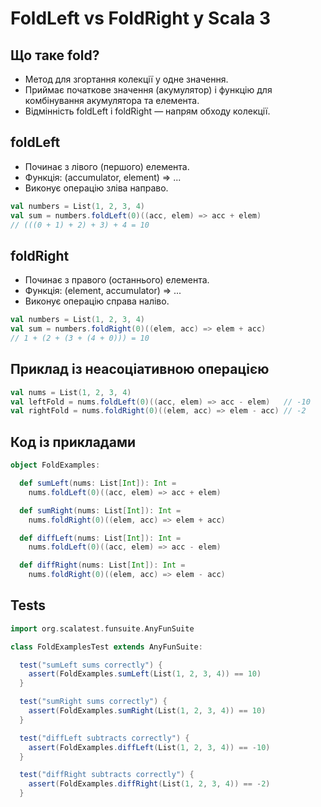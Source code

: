 # FoldLeft vs FoldRight у Scala 3

## Що таке fold?

- Метод для згортання колекції у одне значення.
- Приймає початкове значення (акумулятор) і функцію для комбінування акумулятора та елемента.
- Відмінність foldLeft і foldRight — напрям обходу колекції.

## foldLeft

- Починає з лівого (першого) елемента.
- Функція: (accumulator, element) => ...
- Виконує операцію зліва направо.

```scala
val numbers = List(1, 2, 3, 4)
val sum = numbers.foldLeft(0)((acc, elem) => acc + elem)
// (((0 + 1) + 2) + 3) + 4 = 10
```
## foldRight

- Починає з правого (останнього) елемента.
- Функція: (element, accumulator) => ...
- Виконує операцію справа наліво.

```scala 3
val numbers = List(1, 2, 3, 4)
val sum = numbers.foldRight(0)((elem, acc) => elem + acc)
// 1 + (2 + (3 + (4 + 0))) = 10
```

## Приклад із неасоціативною операцією

```scala 3
val nums = List(1, 2, 3, 4)
val leftFold = nums.foldLeft(0)((acc, elem) => acc - elem)   // -10
val rightFold = nums.foldRight(0)((elem, acc) => elem - acc) // -2
```

## Код із прикладами
```scala 3
object FoldExamples:

  def sumLeft(nums: List[Int]): Int =
    nums.foldLeft(0)((acc, elem) => acc + elem)

  def sumRight(nums: List[Int]): Int =
    nums.foldRight(0)((elem, acc) => elem + acc)

  def diffLeft(nums: List[Int]): Int =
    nums.foldLeft(0)((acc, elem) => acc - elem)

  def diffRight(nums: List[Int]): Int =
    nums.foldRight(0)((elem, acc) => elem - acc)
```

## Tests
```scala 3
import org.scalatest.funsuite.AnyFunSuite

class FoldExamplesTest extends AnyFunSuite:

  test("sumLeft sums correctly") {
    assert(FoldExamples.sumLeft(List(1, 2, 3, 4)) == 10)
  }

  test("sumRight sums correctly") {
    assert(FoldExamples.sumRight(List(1, 2, 3, 4)) == 10)
  }

  test("diffLeft subtracts correctly") {
    assert(FoldExamples.diffLeft(List(1, 2, 3, 4)) == -10)
  }

  test("diffRight subtracts correctly") {
    assert(FoldExamples.diffRight(List(1, 2, 3, 4)) == -2)
  }
```
